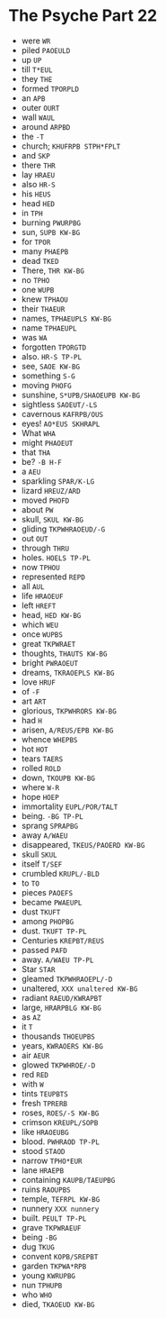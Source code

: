# The Psyche Part 22

* were `WR`
* piled `PAOEULD`
* up `UP`
* till `T*EUL`
* they `THE`
* formed `TPORPLD`
* an `APB`
* outer `OURT`
* wall `WAUL`
* around `ARPBD`
* the `-T`
* church; `KHUFRPB STPH*FPLT`
* and `SKP`
* there `THR`
* lay `HRAEU`
* also `HR-S`
* his `HEUS`
* head `HED`
* in `TPH`
* burning `PWURPBG`
* sun, `SUPB KW-BG`
* for `TPOR`
* many `PHAEPB`
* dead `TKED`
* There, `THR KW-BG`
* no `TPHO`
* one `WUPB`
* knew `TPHAOU`
* their `THAEUR`
* names, `TPHAEUPLS KW-BG`
* name `TPHAEUPL`
* was `WA`
* forgotten `TPORGTD`
* also. `HR-S TP-PL`
* see, `SAOE KW-BG`
* something `S-G`
* moving `PHOFG`
* sunshine, `S*UPB/SHAOEUPB KW-BG`
* sightless `SAOEUT/-LS`
* cavernous `KAFRPB/OUS`
* eyes! `AO*EUS SKHRAPL`
* What `WHA`
* might `PHAOEUT`
* that `THA`
* be? `-B H-F`
* a `AEU`
* sparkling `SPAR/K-LG`
* lizard `HREUZ/ARD`
* moved `PHOFD`
* about `PW`
* skull, `SKUL KW-BG`
* gliding `TKPWHRAOEUD/-G`
* out `OUT`
* through `THRU`
* holes. `HOELS TP-PL`
* now `TPHOU`
* represented `REPD`
* all `AUL`
* life `HRAOEUF`
* left `HREFT`
* head, `HED KW-BG`
* which `WEU`
* once `WUPBS`
* great `TKPWRAET`
* thoughts, `THAUTS KW-BG`
* bright `PWRAOEUT`
* dreams, `TKRAOEPLS KW-BG`
* love `HRUF`
* of `-F`
* art `ART`
* glorious, `TKPWHRORS KW-BG`
* had `H`
* arisen, `A/REUS/EPB KW-BG`
* whence `WHEPBS`
* hot `HOT`
* tears `TAERS`
* rolled `ROLD`
* down, `TKOUPB KW-BG`
* where `W-R`
* hope `HOEP`
* immortality `EUPL/POR/TALT`
* being. `-BG TP-PL`
* sprang `SPRAPBG`
* away `A/WAEU`
* disappeared, `TKEUS/PAOERD KW-BG`
* skull `SKUL`
* itself `T/SEF`
* crumbled `KRUPL/-BLD`
* to `TO`
* pieces `PAOEFS`
* became `PWAEUPL`
* dust `TKUFT`
* among `PHOPBG`
* dust. `TKUFT TP-PL`
* Centuries `KREPBT/REUS`
* passed `PAFD`
* away. `A/WAEU TP-PL`
* Star `STAR`
* gleamed `TKPWHRAOEPL/-D`
* unaltered, `XXX unaltered KW-BG`
* radiant `RAEUD/KWRAPBT`
* large, `HRARPBLG KW-BG`
* as `AZ`
* it `T`
* thousands `THOEUPBS`
* years, `KWRAOERS KW-BG`
* air `AEUR`
* glowed `TKPWHROE/-D`
* red `RED`
* with `W`
* tints `TEUPBTS`
* fresh `TPRERB`
* roses, `ROES/-S KW-BG`
* crimson `KREUPL/SOPB`
* like `HRAOEUBG`
* blood. `PWHRAOD TP-PL`
* stood `STAOD`
* narrow `TPHO*EUR`
* lane `HRAEPB`
* containing `KAUPB/TAEUPBG`
* ruins `RAOUPBS`
* temple, `TEFRPL KW-BG`
* nunnery `XXX nunnery`
* built. `PEULT TP-PL`
* grave `TKPWRAEUF`
* being `-BG`
* dug `TKUG`
* convent `KOPB/SREPBT`
* garden `TKPWA*RPB`
* young `KWRUPBG`
* nun `TPHUPB`
* who `WHO`
* died, `TKAOEUD KW-BG`
